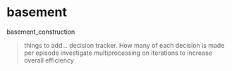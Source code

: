 # basement
basement_construction

>things to add... decision tracker. How many of each decision is made per episode
>investigate multiprocessing on iterations to increase overall efficiency 

